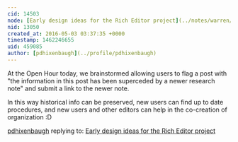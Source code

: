 ```yaml
---
cid: 14503
node: [Early design ideas for the Rich Editor project](../notes/warren/04-29-2016/early-design-ideas-for-the-rich-editor-project)
nid: 13050
created_at: 2016-05-03 03:37:35 +0000
timestamp: 1462246655
uid: 459085
author: [pdhixenbaugh](../profile/pdhixenbaugh)
---
```


At the Open Hour today, we brainstormed allowing users to flag a post with "the information in this post has been superceded by a newer research note" and submit a link to the newer note.

In this way historical info can be preserved, new users can find up to date procedures, and new users and other editors can help in the co-creation of organization :D

[pdhixenbaugh](../profile/pdhixenbaugh) replying to: [Early design ideas for the Rich Editor project](../notes/warren/04-29-2016/early-design-ideas-for-the-rich-editor-project)

